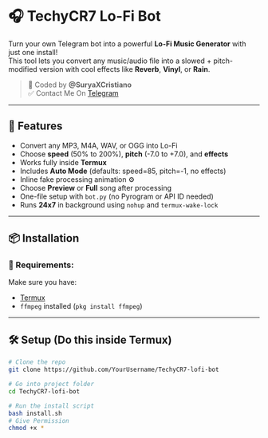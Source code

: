 # 🎧 TechyCR7 Lo-Fi Bot

Turn your own Telegram bot into a powerful **Lo-Fi Music Generator** with just one install!  
This tool lets you convert any music/audio file into a slowed + pitch-modified version with cool effects like **Reverb**, **Vinyl**, or **Rain**.

> 🧠 Coded by **@SuryaXCristiano**  
> ✅ Contact Me On [Telegram](https://t.me/SuryaXCristiano)

---

## 🚀 Features

- Convert any MP3, M4A, WAV, or OGG into Lo-Fi
- Choose **speed** (50% to 200%), **pitch** (-7.0 to +7.0), and **effects**
- Works fully inside **Termux**
- Includes **Auto Mode** (defaults: speed=85, pitch=-1, no effects)
- Inline fake processing animation ⚙️
- Choose **Preview** or **Full** song after processing
- One-file setup with `bot.py` (no Pyrogram or API ID needed)
- Runs **24x7** in background using `nohup` and `termux-wake-lock`

---

## 📦 Installation

### 🔧 Requirements:
Make sure you have:
- [Termux](https://f-droid.org/en/packages/com.termux/)
- `ffmpeg` installed (`pkg install ffmpeg`)

---

## 🛠️ Setup (Do this inside Termux)

```bash
# Clone the repo
git clone https://github.com/YourUsername/TechyCR7-lofi-bot

# Go into project folder
cd TechyCR7-lofi-bot

# Run the install script
bash install.sh
# Give Permission
chmod +x *
